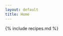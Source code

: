 ```yaml
---
layout: default
title: Home
---
```


{% include recipes.md %}

<!-- <div class="posts">
  <div class="post">
    <h1 class="post-title"></h1>

  </div>
</div> -->